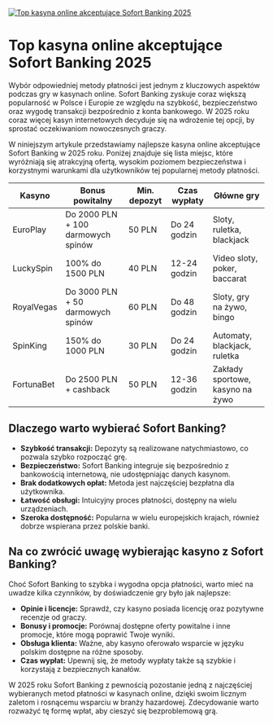 [![Top kasyna online akceptujące Sofort Banking 2025](https://123-caf.pages.dev/gitsignup.png)](https://vrmoo.ru/Bt82HjjY)

<h1>Top kasyna online akceptujące Sofort Banking 2025</h1> <p>Wybór odpowiedniej metody płatności jest jednym z kluczowych aspektów podczas gry w kasynach online. Sofort Banking zyskuje coraz większą popularność w Polsce i Europie ze względu na szybkość, bezpieczeństwo oraz wygodę transakcji bezpośrednio z konta bankowego. W 2025 roku coraz więcej kasyn internetowych decyduje się na wdrożenie tej opcji, by sprostać oczekiwaniom nowoczesnych graczy.</p> <p>W niniejszym artykule przedstawiamy najlepsze kasyna online akceptujące Sofort Banking w 2025 roku. Poniżej znajduje się lista miejsc, które wyróżniają się atrakcyjną ofertą, wysokim poziomem bezpieczeństwa i korzystnymi warunkami dla użytkowników tej popularnej metody płatności.</p> <table>   <thead>     <tr>       <th>Kasyno</th>       <th>Bonus powitalny</th>       <th>Min. depozyt</th>       <th>Czas wypłaty</th>       <th>Główne gry</th>     </tr>   </thead>   <tbody>     <tr>       <td>EuroPlay</td>       <td>Do 2000 PLN + 100 darmowych spinów</td>       <td>50 PLN</td>       <td>Do 24 godzin</td>       <td>Sloty, ruletka, blackjack</td>     </tr>     <tr>       <td>LuckySpin</td>       <td>100% do 1500 PLN</td>       <td>40 PLN</td>       <td>12-24 godzin</td>       <td>Video sloty, poker, baccarat</td>     </tr>     <tr>       <td>RoyalVegas</td>       <td>Do 3000 PLN + 50 darmowych spinów</td>       <td>60 PLN</td>       <td>Do 48 godzin</td>       <td>Sloty, gry na żywo, bingo</td>     </tr>     <tr>       <td>SpinKing</td>       <td>150% do 1000 PLN</td>       <td>30 PLN</td>       <td>Do 24 godzin</td>       <td>Automaty, blackjack, ruletka</td>     </tr>     <tr>       <td>FortunaBet</td>       <td>Do 2500 PLN + cashback</td>       <td>50 PLN</td>       <td>12-36 godzin</td>       <td>Zakłady sportowe, kasyno na żywo</td>     </tr>   </tbody> </table> <h2>Dlaczego warto wybierać Sofort Banking?</h2> <ul>   <li><strong>Szybkość transakcji:</strong> Depozyty są realizowane natychmiastowo, co pozwala szybko rozpocząć grę.</li>   <li><strong>Bezpieczeństwo:</strong> Sofort Banking integruje się bezpośrednio z bankowością internetową, nie udostępniając danych kasynom.</li>   <li><strong>Brak dodatkowych opłat:</strong> Metoda jest najczęściej bezpłatna dla użytkownika.</li>   <li><strong>Łatwość obsługi:</strong> Intuicyjny proces płatności, dostępny na wielu urządzeniach.</li>   <li><strong>Szeroka dostępność:</strong> Popularna w wielu europejskich krajach, również dobrze wspierana przez polskie banki.</li> </ul> <h2>Na co zwrócić uwagę wybierając kasyno z Sofort Banking?</h2> <p>Choć Sofort Banking to szybka i wygodna opcja płatności, warto mieć na uwadze kilka czynników, by doświadczenie gry było jak najlepsze:</p> <ul>   <li><strong>Opinie i licencje:</strong> Sprawdź, czy kasyno posiada licencję oraz pozytywne recenzje od graczy.</li>   <li><strong>Bonusy i promocje:</strong> Porównaj dostępne oferty powitalne i inne promocje, które mogą poprawić Twoje wyniki.</li>   <li><strong>Obsługa klienta:</strong> Ważne, aby kasyno oferowało wsparcie w języku polskim dostępne na różne sposoby.</li>   <li><strong>Czas wypłat:</strong> Upewnij się, że metody wypłaty także są szybkie i korzystają z bezpiecznych kanałów.</li> </ul> <p>W 2025 roku Sofort Banking z pewnością pozostanie jedną z najczęściej wybieranych metod płatności w kasynach online, dzięki swoim licznym zaletom i rosnącemu wsparciu w branży hazardowej. Zdecydowanie warto rozważyć tę formę wpłat, aby cieszyć się bezproblemową grą.</p>
